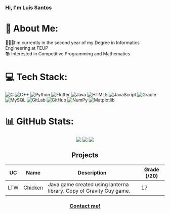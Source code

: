 
### Hi, I'm Luís Santos

# 💫 About Me:
👨🏻‍💻I'm currently in the second year of my Degree in Informatics Engineering at FEUP<br>📚 Interested in Competitive Programming and Mathematics


# 💻 Tech Stack:
![C](https://img.shields.io/badge/c-%2300599C.svg?style=for-the-badge&logo=c&logoColor=white) ![C++](https://img.shields.io/badge/c++-%2300599C.svg?style=for-the-badge&logo=c%2B%2B&logoColor=white) ![Python](https://img.shields.io/badge/python-3670A0?style=for-the-badge&logo=python&logoColor=ffdd54) ![Flutter](https://img.shields.io/badge/Flutter-%2302569B.svg?style=for-the-badge&logo=Flutter&logoColor=white) ![Java](https://img.shields.io/badge/java-%23ED8B00.svg?style=for-the-badge&logo=openjdk&logoColor=white) ![HTML5](https://img.shields.io/badge/html5-%23E34F26.svg?style=for-the-badge&logo=html5&logoColor=white) ![JavaScript](https://img.shields.io/badge/javascript-%23323330.svg?style=for-the-badge&logo=javascript&logoColor=%23F7DF1E) ![Gradle](https://img.shields.io/badge/Gradle-02303A.svg?style=for-the-badge&logo=Gradle&logoColor=white) ![MySQL](https://img.shields.io/badge/mysql-4479A1.svg?style=for-the-badge&logo=mysql&logoColor=white) ![GitLab](https://img.shields.io/badge/gitlab-%23181717.svg?style=for-the-badge&logo=gitlab&logoColor=white) ![GitHub](https://img.shields.io/badge/github-%23121011.svg?style=for-the-badge&logo=github&logoColor=white) ![NumPy](https://img.shields.io/badge/numpy-%23013243.svg?style=for-the-badge&logo=numpy&logoColor=white) ![Matplotlib](https://img.shields.io/badge/Matplotlib-%23ffffff.svg?style=for-the-badge&logo=Matplotlib&logoColor=black)
# 📊 GitHub Stats:
<p align = "center">
<img align="center" src = "https://github-readme-stats.vercel.app/api?username=Dead4ever07&theme=dark&hide_border=false&include_all_commits=true&count_private=false">
<img align="center" src = "https://github-readme-streak-stats.herokuapp.com/?user=Dead4ever07&theme=dark&hide_border=false">
<img align="center" src = "https://github-readme-stats.vercel.app/api/top-langs/?username=Dead4ever07&theme=dark&hide_border=false&include_all_commits=false&count_private=false&layout=compact">
</p>

  
<h2 align = "center" >Projects</h2>
<p align = "center">
  
| UC   | Name      | Description                                                                                                                                                   | Grade (/20) |
|------|-----------|---------------------------------------------------------------------------------------------------------------------------------------------------------------|-------------|
|LTW   |[Chicken    ](https://github.com/FEUP-LDTS-2024/project-t09g03)|Java game created using lanterna library. Copy of Gravity Guy game.                                        |     17      |

</p>

<h3 align = "center" ><a href="mailto:up202306823@up.pt">Contact me!</a></h3>
